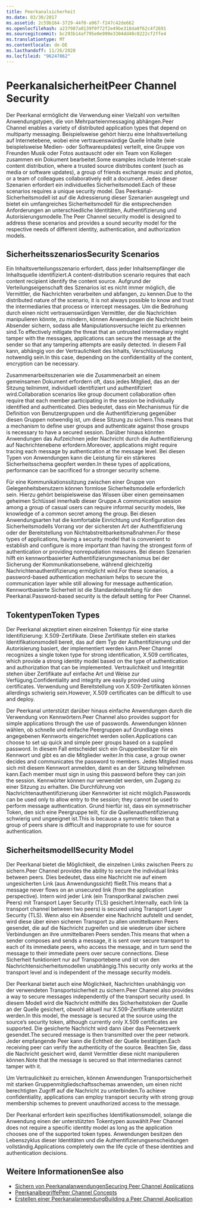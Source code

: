 ```yaml
---
title: Peerkanalsicherheit
ms.date: 03/30/2017
ms.assetid: 2c59b164-3729-44f0-a967-f247c42de662
ms.openlocfilehash: a237987a0139f0f72f2e49be318da0f62c4f2691
ms.sourcegitcommit: bc293b14af795e0e999e3304dd40c0222cf2ffe4
ms.translationtype: MT
ms.contentlocale: de-DE
ms.lasthandoff: 11/26/2020
ms.locfileid: "96247862"
---
```

# <a name="peer-channel-security"></a><span data-ttu-id="2b5d6-102">Peerkanalsicherheit</span><span class="sxs-lookup"><span data-stu-id="2b5d6-102">Peer Channel Security</span></span>

<span data-ttu-id="2b5d6-103">Der Peerkanal ermöglicht die Verwendung einer Vielzahl von verteilten Anwendungstypen, die von Mehrparteienmessaging abhängen.</span><span class="sxs-lookup"><span data-stu-id="2b5d6-103">Peer Channel enables a variety of distributed application types that depend on multiparty messaging.</span></span> <span data-ttu-id="2b5d6-104">Beispielsweise gehört hierzu eine Inhaltsverteilung auf Internetebene, wobei eine vertrauenswürdige Quelle Inhalte (wie beispielsweise Medien- oder Softwareupdates) verteilt, eine Gruppe von Freunden Musik oder Fotos austauscht oder ein Team von Kollegen zusammen ein Dokument bearbeitet.</span><span class="sxs-lookup"><span data-stu-id="2b5d6-104">Some examples include Internet-scale content distribution, where a trusted source distributes content (such as media or software updates), a group of friends exchange music and photos, or a team of colleagues collaboratively edit a document.</span></span> <span data-ttu-id="2b5d6-105">Jedes dieser Szenarien erfordert ein individuelles Sicherheitsmodell.</span><span class="sxs-lookup"><span data-stu-id="2b5d6-105">Each of these scenarios requires a unique security model.</span></span> <span data-ttu-id="2b5d6-106">Das Peerkanal-Sicherheitsmodell ist auf die Adressierung dieser Szenarien ausgelegt und bietet ein umfangreiches Sicherheitsmodell für die entsprechenden Anforderungen an unterschiedliche Identitäten, Authentifizierung und Autorisierungsmodelle.</span><span class="sxs-lookup"><span data-stu-id="2b5d6-106">The Peer Channel security model is designed to address these scenarios and provides a sound security model for the respective needs of different identity, authentication, and authorization models.</span></span>  
  
## <a name="security-scenarios"></a><span data-ttu-id="2b5d6-107">Sicherheitsszenarios</span><span class="sxs-lookup"><span data-stu-id="2b5d6-107">Security Scenarios</span></span>  

 <span data-ttu-id="2b5d6-108">Ein Inhaltsverteilungsszenario erfordert, dass jeder Inhaltsempfänger die Inhaltsquelle identifiziert.</span><span class="sxs-lookup"><span data-stu-id="2b5d6-108">A content-distribution scenario requires that each content recipient identify the content source.</span></span> <span data-ttu-id="2b5d6-109">Aufgrund der Verteilungseigenschaft des Szenarios ist es nicht immer möglich, die Vermittler, die Nachrichten verarbeiten und abfangen, zu kennen.</span><span class="sxs-lookup"><span data-stu-id="2b5d6-109">Due to the distributed nature of the scenario, it is not always possible to know and trust the intermediaries that process or intercept messages.</span></span> <span data-ttu-id="2b5d6-110">Um die Bedrohung durch einen nicht vertrauenswürdigen Vermittler, der die Nachrichten manipulieren könnte, zu mindern, können Anwendungen die Nachricht beim Absender sichern, sodass alle Manipulationsversuche leicht zu erkennen sind.</span><span class="sxs-lookup"><span data-stu-id="2b5d6-110">To effectively mitigate the threat that an untrusted intermediary might tamper with the messages, applications can secure the message at the sender so that any tampering attempts are easily detected.</span></span> <span data-ttu-id="2b5d6-111">In diesem Fall kann, abhängig von der Vertraulichkeit des Inhalts, Verschlüsselung notwendig sein.</span><span class="sxs-lookup"><span data-stu-id="2b5d6-111">In this case, depending on the confidentiality of the content, encryption can be necessary.</span></span>  
  
 <span data-ttu-id="2b5d6-112">Zusammenarbeitsszenarien wie die Zusammenarbeit an einem gemeinsamen Dokument erfordern oft, dass jedes Mitglied, das an der Sitzung teilnimmt, individuell identifiziert und authentifiziert wird.</span><span class="sxs-lookup"><span data-stu-id="2b5d6-112">Collaboration scenarios like group document collaboration often require that each member participating in the session be individually identified and authenticated.</span></span> <span data-ttu-id="2b5d6-113">Dies bedeutet, dass ein Mechanismus für die Definition von Benutzergruppen und die Authentifizierung gegenüber diesen Gruppen notwendig ist, um diese Sitzung zu sichern.</span><span class="sxs-lookup"><span data-stu-id="2b5d6-113">This means that a mechanism to define user groups and authenticate against those groups is necessary to have a secured session.</span></span> <span data-ttu-id="2b5d6-114">Darüber hinaus könnten Anwendungen das Aufzeichnen jeder Nachricht durch die Authentifizierung auf Nachrichtenebene erfordern.</span><span class="sxs-lookup"><span data-stu-id="2b5d6-114">Moreover, applications might require tracing each message by authentication at the message level.</span></span> <span data-ttu-id="2b5d6-115">Bei diesen Typen von Anwendungen kann die Leistung für ein stärkeres Sicherheitsschema geopfert werden.</span><span class="sxs-lookup"><span data-stu-id="2b5d6-115">In these types of applications, performance can be sacrificed for a stronger security scheme.</span></span>  
  
 <span data-ttu-id="2b5d6-116">Für eine Kommunikationssitzung zwischen einer Gruppe von Gelegenheitsbenutzern können formlose Sicherheitsmodelle erforderlich sein. Hierzu gehört beispielsweise das Wissen über einen gemeinsamen geheimen Schlüssel innerhalb dieser Gruppe.</span><span class="sxs-lookup"><span data-stu-id="2b5d6-116">A communication session among a group of casual users can require informal security models, like knowledge of a common secret among the group.</span></span> <span data-ttu-id="2b5d6-117">Bei diesen Anwendungsarten hat die komfortable Einrichtung und Konfiguration des Sicherheitsmodells Vorrang vor der sichersten Art der Authentifizierung oder der Bereitstellung von Nichtabstreitbarkeitsmaßnahmen.</span><span class="sxs-lookup"><span data-stu-id="2b5d6-117">For these types of applications, having a security model that is convenient to establish and configure is more important than having the strongest form of authentication or providing nonrepudiation measures.</span></span> <span data-ttu-id="2b5d6-118">Bei diesen Szenarien hilft ein kennwortbasierter Authentifizierungsmechanismus bei der Sicherung der Kommunikationsebene, während gleichzeitig Nachrichtenauthentifizierung ermöglicht wird.</span><span class="sxs-lookup"><span data-stu-id="2b5d6-118">For these scenarios, a password-based authentication mechanism helps to secure the communication layer while still allowing for message authentication.</span></span> <span data-ttu-id="2b5d6-119">Kennwortbasierte Sicherheit ist die Standardeinstellung für den Peerkanal.</span><span class="sxs-lookup"><span data-stu-id="2b5d6-119">Password-based security is the default setting for Peer Channel.</span></span>  
  
## <a name="token-types"></a><span data-ttu-id="2b5d6-120">Tokentypen</span><span class="sxs-lookup"><span data-stu-id="2b5d6-120">Token Types</span></span>  

 <span data-ttu-id="2b5d6-121">Der Peerkanal akzeptiert einen einzelnen Tokentyp für eine starke Identifizierung: X.509-Zertifikate. Diese Zertifikate stellen ein starkes Identifikationsmodell bereit, das auf dem Typ der Authentifizierung und der Autorisierung basiert, der implementiert werden kann.</span><span class="sxs-lookup"><span data-stu-id="2b5d6-121">Peer Channel recognizes a single token type for strong identification, X.509 certificates, which provide a strong identity model based on the type of authentication and authorization that can be implemented.</span></span> <span data-ttu-id="2b5d6-122">Vertraulichkeit und Integrität stehen über Zertifikate auf einfache Art und Weise zur Verfügung.</span><span class="sxs-lookup"><span data-stu-id="2b5d6-122">Confidentiality and integrity are easily provided using certificates.</span></span> <span data-ttu-id="2b5d6-123">Verwendung und Bereitstellung von X.509-Zertifikaten können allerdings schwierig sein.</span><span class="sxs-lookup"><span data-stu-id="2b5d6-123">However, X.509 certificates can be difficult to use and deploy.</span></span>  
  
 <span data-ttu-id="2b5d6-124">Der Peerkanal unterstützt darüber hinaus einfache Anwendungen durch die Verwendung von Kennwörtern.</span><span class="sxs-lookup"><span data-stu-id="2b5d6-124">Peer Channel also provides support for simple applications through the use of passwords.</span></span> <span data-ttu-id="2b5d6-125">Anwendungen können wählen, ob schnelle und einfache Peergruppen auf Grundlage eines angegebenen Kennworts eingerichtet werden sollen.</span><span class="sxs-lookup"><span data-stu-id="2b5d6-125">Applications can choose to set up quick and simple peer groups based on a supplied password.</span></span> <span data-ttu-id="2b5d6-126">In diesem Fall entscheidet sich ein Gruppenbesitzer für ein Kennwort und gibt es an die Mitglieder weiter.</span><span class="sxs-lookup"><span data-stu-id="2b5d6-126">In this case, a group owner decides and communicates the password to members.</span></span> <span data-ttu-id="2b5d6-127">Jedes Mitglied muss sich mit diesem Kennwort anmelden, damit es an der Sitzung teilnehmen kann.</span><span class="sxs-lookup"><span data-stu-id="2b5d6-127">Each member must sign in using this password before they can join the session.</span></span> <span data-ttu-id="2b5d6-128">Kennwörter können nur verwendet werden, um Zugang zu einer Sitzung zu erhalten. Die Durchführung von Nachrichtenauthentifizierung über Kennwörter ist nicht möglich.</span><span class="sxs-lookup"><span data-stu-id="2b5d6-128">Passwords can be used only to allow entry to the session; they cannot be used to perform message authentication.</span></span> <span data-ttu-id="2b5d6-129">Grund hierfür ist, dass ein symmetrischer Token, den sich eine Peergruppe teilt, für die Quellenauthentifizierung schwierig und ungeeignet ist.</span><span class="sxs-lookup"><span data-stu-id="2b5d6-129">This is because a symmetric token that a group of peers share is difficult and inappropriate to use for source authentication.</span></span>  
  
## <a name="security-model"></a><span data-ttu-id="2b5d6-130">Sicherheitsmodell</span><span class="sxs-lookup"><span data-stu-id="2b5d6-130">Security Model</span></span>  

 <span data-ttu-id="2b5d6-131">Der Peerkanal bietet die Möglichkeit, die einzelnen Links zwischen Peers zu sichern.</span><span class="sxs-lookup"><span data-stu-id="2b5d6-131">Peer Channel provides the ability to secure the individual links between peers.</span></span> <span data-ttu-id="2b5d6-132">Dies bedeutet, dass eine Nachricht nie auf einem ungesicherten Link (aus Anwendungssicht) fließt.</span><span class="sxs-lookup"><span data-stu-id="2b5d6-132">This means that a message never flows on an unsecured link (from the application perspective).</span></span> <span data-ttu-id="2b5d6-133">Intern wird jeder Link (ein Transportkanal zwischen zwei Peers) mit Transport Layer Security (TLS) gesichert.</span><span class="sxs-lookup"><span data-stu-id="2b5d6-133">Internally, each link (a transport channel between two peers) is secured using Transport Layer Security (TLS).</span></span> <span data-ttu-id="2b5d6-134">Wenn also ein Absender eine Nachricht aufstellt und sendet, wird diese über einen sicheren Transport zu allen unmittelbaren Peers gesendet, die auf die Nachricht zugreifen und sie wiederum über sichere Verbindungen an ihre unmittelbaren Peers senden.</span><span class="sxs-lookup"><span data-stu-id="2b5d6-134">This means that when a sender composes and sends a message, it is sent over secure transport to each of its immediate peers, who access the message, and in turn send the message to their immediate peers over secure connections.</span></span> <span data-ttu-id="2b5d6-135">Diese Sicherheit funktioniert nur auf Transportebene und ist von den Nachrichtensicherheitsmodellen unabhängig.</span><span class="sxs-lookup"><span data-stu-id="2b5d6-135">This security only works at the transport level and is independent of the message security models.</span></span>  
  
 <span data-ttu-id="2b5d6-136">Der Peerkanal bietet auch eine Möglichkeit, Nachrichten unabhängig von der verwendeten Transportsicherheit zu sichern.</span><span class="sxs-lookup"><span data-stu-id="2b5d6-136">Peer Channel also provides a way to secure messages independently of the transport security used.</span></span> <span data-ttu-id="2b5d6-137">In diesem Modell wird die Nachricht mithilfe des Sicherheitstoken der Quelle an der Quelle gesichert, obwohl aktuell nur X.509-Zertifikate unterstützt werden.</span><span class="sxs-lookup"><span data-stu-id="2b5d6-137">In this model, the message is secured at the source using the source’s security token, although currently only X.509 certificates are supported.</span></span> <span data-ttu-id="2b5d6-138">Die gesicherte Nachricht wird dann über das Peernetzwerk gesendet.</span><span class="sxs-lookup"><span data-stu-id="2b5d6-138">The secured message is then transmitted over the peer network.</span></span> <span data-ttu-id="2b5d6-139">Jeder empfangende Peer kann die Echtheit der Quelle bestätigen.</span><span class="sxs-lookup"><span data-stu-id="2b5d6-139">Each receiving peer can verify the authenticity of the source.</span></span> <span data-ttu-id="2b5d6-140">Beachten Sie, dass die Nachricht gesichert wird, damit Vermittler diese nicht manipulieren können.</span><span class="sxs-lookup"><span data-stu-id="2b5d6-140">Note that the message is secured so that intermediaries cannot tamper with it.</span></span>  
  
 <span data-ttu-id="2b5d6-141">Um Vertraulichkeit zu erreichen, können Anwendungen Transportsicherheit mit starken Gruppenmitgliedschaftsschemas anwenden, um einen nicht berechtigten Zugriff auf die Nachricht zu unterbinden.</span><span class="sxs-lookup"><span data-stu-id="2b5d6-141">To achieve confidentiality, applications can employ transport security with strong group membership schemes to prevent unauthorized access to the message.</span></span>  
  
 <span data-ttu-id="2b5d6-142">Der Peerkanal erfordert kein spezifisches Identifikationsmodell, solange die Anwendung einen der unterstützten Tokentypen auswählt.</span><span class="sxs-lookup"><span data-stu-id="2b5d6-142">Peer Channel does not require a specific identity model as long as the application chooses one of the supported token types.</span></span> <span data-ttu-id="2b5d6-143">Anwendungen besitzen den Lebenszyklus dieser Identitäten und die Authentifizierungsenscheidungen vollständig.</span><span class="sxs-lookup"><span data-stu-id="2b5d6-143">Applications completely own the life cycle of these identities and authentication decisions.</span></span>  
  
## <a name="see-also"></a><span data-ttu-id="2b5d6-144">Weitere Informationen</span><span class="sxs-lookup"><span data-stu-id="2b5d6-144">See also</span></span>

- [<span data-ttu-id="2b5d6-145">Sichern von Peerkanalanwendungen</span><span class="sxs-lookup"><span data-stu-id="2b5d6-145">Securing Peer Channel Applications</span></span>](securing-peer-channel-applications.md)
- [<span data-ttu-id="2b5d6-146">Peerkanalbegriffe</span><span class="sxs-lookup"><span data-stu-id="2b5d6-146">Peer Channel Concepts</span></span>](peer-channel-concepts.md)
- [<span data-ttu-id="2b5d6-147">Erstellen einer Peerkanalanwendung</span><span class="sxs-lookup"><span data-stu-id="2b5d6-147">Building a Peer Channel Application</span></span>](building-a-peer-channel-application.md)
